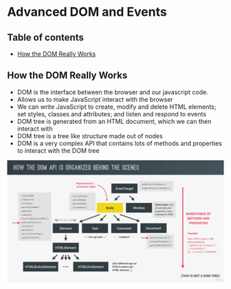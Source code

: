 # Advanced DOM and Events

## Table of contents
* [How the DOM Really Works](#how-the-dom-really-works)

## How the DOM Really Works
* DOM is the interface between the browser and our javascript code.
* Allows us to make JavaScript interact with the browser
* We can write JavaScript to create, modify and delete HTML elements; set styles, classes and attributes; and listen and respond to events
* DOM tree is generated from an HTML document, which we can then interact with
* DOM tree is a tree like structure made out of nodes
* DOM is a very complex API that contains lots of methods and properties to interact with the DOM tree

![how_dom_api_is_organized](how_dom_api_is_organized.png)
